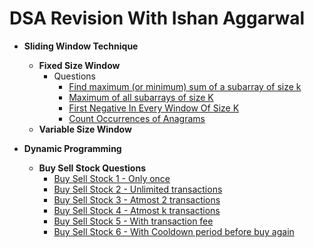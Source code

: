 # DSA Revision With Ishan Aggarwal

* **Sliding Window Technique**
    * **Fixed Size Window**
        - Questions
            * [Find maximum (or minimum) sum of a subarray of size k](..//dsa_by_ishan//src//main//java//sliding_window//fixed//MaximumSumOfAllSubarrayOfSizeK.java)
            * [Maximum of all subarrays of size K](..//dsa_by_ishan//src//main//java//sliding_window//fixed//MaximumElementOfEachSubarrayOfSizeK.java)
            * [First Negative In Every Window Of Size K](..//dsa_by_ishan//src//main//java//sliding_window//fixed//FirstNegativeOfEachSubarrayOfSizeK.java)
            * [Count Occurrences of Anagrams](..//dsa_by_ishan//src//main//java//sliding_window//fixed//CountAnagrams.java)
    * **Variable Size Window**

* **Dynamic Programming**
    * **Buy Sell Stock Questions**
        * [Buy Sell Stock 1 - Only once](..//dsa_by_ishan//src//main//java//dynamic_programming//buy_sell_stock//BuySellStock1.java)
        * [Buy Sell Stock 2 - Unlimited transactions](..//dsa_by_ishan//src//main//java//dynamic_programming//buy_sell_stock//BuySellStock2.java)
        * [Buy Sell Stock 3 - Atmost 2 transactions](..//dsa_by_ishan//src//main//java//dynamic_programming//buy_sell_stock//BuySellStock3.java)
        * [Buy Sell Stock 4 - Atmost k transactions](..//dsa_by_ishan//src//main//java//dynamic_programming//buy_sell_stock//BuySellStock4.java)
        * [Buy Sell Stock 5 - With transaction fee](..//dsa_by_ishan//src//main//java//dynamic_programming//buy_sell_stock//BuySellStock5.java)
        * [Buy Sell Stock 6 - With Cooldown period before buy again](..//dsa_by_ishan//src//main//java//dynamic_programming//buy_sell_stock//BuySellStock6.java)